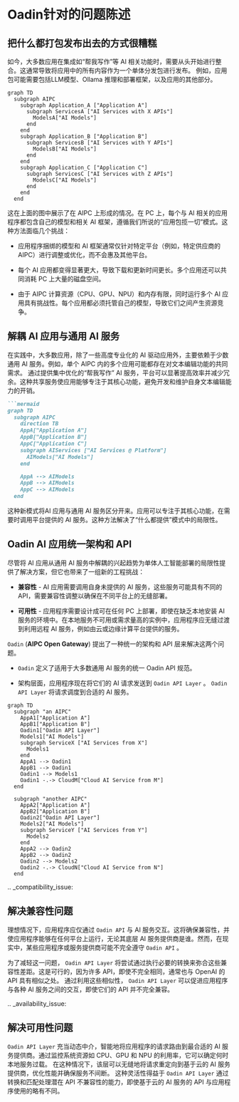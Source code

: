 # Oadin针对的问题陈述

## 把什么都打包发布出去的方式很糟糕

如今，大多数应用在集成如“帮我写作”等 AI 相关功能时，需要从头开始进行整合。这通常导致将应用中的所有内容作为一个单体分发包进行发布。
例如，应用包可能需要包括LLM模型、Ollama 推理和部署框架，以及应用的其他部分。


```mermaid
graph TD
  subgraph AIPC
    subgraph Application_A ["Application A"]
      subgraph ServicesA ["AI Services with X APIs"]
        ModelsA["AI Models"]
      end
    end
    subgraph Application_B ["Application B"]
      subgraph ServicesB ["AI Services with Y APIs"]
        ModelsB["AI Models"]
      end
    end
    subgraph Application_C ["Application C"]
      subgraph ServicesC ["AI Services with Z APIs"]
        ModelsC["AI Models"]
      end
    end
  end
```


这在上面的图中展示了在 AIPC 上形成的情况。在 PC 上，每个与 AI 相关的应用程序都包含自己的模型和相关 AI 框架，遵循我们所说的“应用包揽一切”模式。这种方法面临几个挑战：

- 应用程序捆绑的模型和 AI 框架通常仅针对特定平台（例如，特定供应商的 AIPC）进行调整或优化，而不会惠及其他平台。

- 每个 AI 应用都变得显著更大，导致下载和更新时间更长。多个应用还可以共同消耗 PC 上大量的磁盘空间。

- 由于 AIPC 计算资源（CPU、GPU、NPU）和内存有限，同时运行多个 AI 应用具有挑战性。每个应用都必须托管自己的模型，导致它们之间产生资源竞争。


## 解耦 AI 应用与通用 AI 服务

在实践中，大多数应用，除了一些高度专业化的 AI 驱动应用外，主要依赖于少数通用 AI 服务。例如，单个 AIPC 内的多个应用可能都存在对文本编辑功能的共同需求。
通过提供集中优化的“帮我写作” AI 服务，平台可以显著提高效率并减少冗余。这种共享服务使应用能够专注于其核心功能，避免开发和维护自身文本编辑能力的开销。

```markdown
```mermaid
graph TD
  subgraph AIPC
    direction TB
    AppA["Application A"]
    AppB["Application B"]
    AppC["Application C"]
    subgraph AIServices ["AI Services @ Platform"]
      AIModels["AI Models"]
    end

    AppA --> AIModels
    AppB --> AIModels
    AppC --> AIModels
  end
````

这种新模式将AI 应用与通用 AI 服务区分开来。应用可以专注于其核心功能，在需要时调用平台提供的 AI 服务。这种方法解决了“什么都提供”模式中的局限性。

## Oadin AI 应用统一架构和 API

尽管将 AI 应用从通用 AI 服务中解耦的兴起趋势为单体人工智能部署的局限性提供了解决方案，但它也带来了一组新的工程挑战：

- **兼容性** - AI 应用需要调用自身未提供的 AI 服务，这些服务可能具有不同的 API，需要兼容性调整以确保在不同平台上的无缝部署。

- **可用性** - 应用程序需要设计成可在任何 PC 上部署，即使在缺乏本地安装 AI 服务的环境中。在本地服务不可用或需求量高的实例中，应用程序应无缝过渡到利用远程 AI 服务，例如由云或边缘计算平台提供的服务。

``Oadin`` (**AIPC Open Gateway**) 提出了一种统一的架构和 API 层来解决这两个问题。

- ``Oadin`` 定义了适用于大多数通用 AI 服务的统一 Oadin API 规范。

- 架构层面，应用程序现在将它们的 AI 请求发送到 ``Oadin API Layer`` 。 ``Oadin API Layer`` 将请求调度到合适的 AI 服务。

```mermaid
graph TD
  subgraph "an AIPC"
    AppA1["Application A"]
    AppB1["Application B"]
    Oadin1["Oadin API Layer"]
    Models1["AI Models"]
    subgraph ServiceX ["AI Services from X"]
      Models1
    end
    AppA1 --> Oadin1
    AppB1 --> Oadin1
    Oadin1 --> Models1
    Oadin1 -.-> CloudM["Cloud AI Service from M"]
  end

  subgraph "another AIPC"
    AppA2["Application A"]
    AppB2["Application B"]
    Oadin2["Oadin API Layer"]
    Models2["AI Models"]
    subgraph ServiceY ["AI Services from Y"]
      Models2
    end
    AppA2 --> Oadin2
    AppB2 --> Oadin2
    Oadin2 --> Models2
    Oadin2 -.-> CloudN["Cloud AI Service from N"]
  end
```

.. _compatibility_issue:

## 解决兼容性问题

理想情况下，应用程序应仅通过 ``Oadin API`` 与 AI 服务交互。这将确保兼容性，并使应用程序能够在任何平台上运行，无论其底层 AI 服务提供商是谁。然而，在现实中，某些应用程序或服务提供商可能不完全遵守 ``Oadin API`` 。

为了减轻这一问题， ``Oadin API Layer`` 将尝试通过执行必要的转换来弥合这些兼容性差距。这是可行的，因为许多 API，即使不完全相同，通常也与 OpenAI 的 API 具有相似之处。
通过利用这些相似性， ``Oadin API Layer`` 可以促进应用程序与各种 AI 服务之间的交互，即使它们的 API 并不完全兼容。

.. _availability_issue:

## 解决可用性问题


``Oadin API Layer`` 充当动态中介，智能地将应用程序的请求路由到最合适的 AI 服务提供商。通过监控系统资源如 CPU、GPU 和 NPU 的利用率，它可以确定何时本地服务过载。
在这种情况下，该层可以无缝地将请求重定向到基于云的 AI 服务提供商，优化性能并确保服务不间断。
这种灵活性得益于 ``Oadin API Layer`` 通过转换和匹配处理潜在 API 不兼容性的能力，即使基于云的 AI 服务的 API 与应用程序使用的略有不同。

